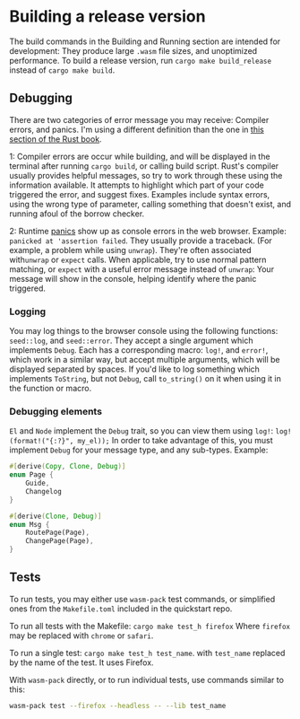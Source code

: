 # Building a release version
The build commands in the Building and Running section are intended
for development: They produce large `.wasm` file sizes, and unoptimized performance.
To build a release version, run `cargo make build_release` instead of `cargo make build`.

## Debugging
There are two categories of error message you may receive: Compiler errors, and panics.
I'm using a different definition than the one in [this section of the Rust book](https://doc.rust-lang.org/book/ch09-00-error-handling.html).


1: Compiler errors are occur while building, and will be displayed in the terminal 
after running `cargo build`, or calling build script. Rust's compiler usually provides
helpful messages, so try to work through these using the information available. It attempts to highlight
which part of your code triggered the error, and suggest fixes. Examples include
syntax errors, using the wrong type of parameter, calling something that doesn't exist, and running afoul of the 
borrow checker.

2: Runtime [panics](https://doc.rust-lang.org/book/ch09-01-unrecoverable-errors-with-panic.html)
show up as console errors in the web browser. Example:
`panicked at 'assertion failed`. They usually provide a traceback. (For example, a problem while using `unwrap`). 
 They're often associated with`unwrap` or `expect` calls. When applicable, try to use normal
  pattern matching, or `expect` with a useful
 error message instead of `unwrap`: Your message will show in the console, helping identify where
 the panic triggered.


### Logging
You may log things to the browser console using the following functions: `seed::log`, and `seed::error`.
 They accept a single argument which implements `Debug`. Each has a corresponding macro: `log!`, and
`error!`, which work in a similar way, but accept multiple arguments, which will
be displayed separated by spaces. If you'd like to log something which implements `ToString`, but
not `Debug`, call `to_string()` on it when using it in the function or macro.


### Debugging elements
`El` and `Node` implement the `Debug` trait, so you can view them using `log!`: `log!(format!("{:?}", my_el));`
In order to take advantage of this, you must implement `Debug` for your message type, and 
any sub-types. Example:

```rust
#[derive(Copy, Clone, Debug)]
enum Page {
    Guide,
    Changelog
}

#[derive(Clone, Debug)]
enum Msg {
    RoutePage(Page),
    ChangePage(Page),
}
```


## Tests
To run tests, you may either use `wasm-pack` test commands, or simplified ones from the 
`Makefile.toml` included in the quickstart repo. 

To run all tests with the Makefile:
`cargo make test_h firefox`
Where `firefox` may be replaced with `chrome` or `safari`.

To run a single test:
`cargo make test_h test_name`. 
with `test_name` replaced by the name of the test. It uses Firefox.

With `wasm-pack` directly, or to run individual tests, use commands similar to this:
```bash
wasm-pack test --firefox --headless -- --lib test_name
```
